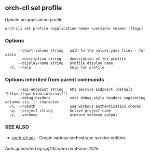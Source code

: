 ## orch-cli set profile

Update an application profile

```
orch-cli set profile <application-name> <version> <name> [flags]
```

### Options

```
      --chart-values string   path to the values.yaml file; - for stdin
      --description string    description of the profile
      --display-name string   profile display name
  -h, --help                  help for profile
```

### Options inherited from parent commands

```
      --api-endpoint string   API Service Endpoint (default "https://api.kind.internal/")
      --debug-headers         emit debug-style headers separating columns via '|' character
  -n, --noauth                use without authentication checks
  -p, --project string        Active project name
  -v, --verbose               produce verbose output
```

### SEE ALSO

* [orch-cli set](orch-cli_set.md)	 - Create various orchestrator service entities

###### Auto generated by spf13/cobra on 4-Jun-2025

